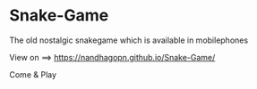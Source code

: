 # Snake-Game
The old nostalgic snakegame which is available in mobilephones



View on ==>   https://nandhagopn.github.io/Snake-Game/

Come & Play
